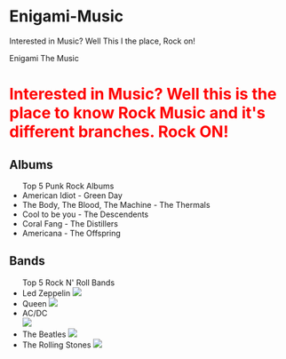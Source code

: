 # Enigami-Music
Interested in Music? Well This I the place, Rock on!
<!DOCTYPE HTML>
<Html>
<head> 
<tittle> Enigami The Music</tittle>
</head>
<body> 
<!-- Trying to use inline Style -->
<h1 style="color:red;"> Interested in Music? Well this is the place to know Rock Music and it's different branches. Rock ON!
</h1>
<article>
<h1>Albums</h1>
<ul>Top 5 Punk Rock Albums
<li>American Idiot - Green Day</li>
<li>The Body, The Blood, The Machine - The Thermals</li>
<li>Cool to be you - The Descendents</li>
<li>Coral Fang - The Distillers</li>
<li>Americana - The Offspring</li>
</ul>
</article>
<article>
<h1>Bands</h1>
<ul>Top 5 Rock N' Roll Bands
<li>Led Zeppelin <img src="http://img.wennermedia.com/social/led-zeppelin-iv-album-release-review-35c87652-3510-4318-9145-25a24db837f5.jpg"></li>
<li>Queen <img src="https://queenphotos.files.wordpress.com/2013/09/queen-76.jpeg"></li>
<li>AC/DC <br/> <img src="http://assets.teamrock.com/image/6a72bc72-72db-42eb-9cc6-1c930e1934b0?w=800"></li>
<li>The Beatles <img src="http://m.wsj.net/video/20160426/042616beatles/042616beatles_1280x720.jpg"></li>
<li>The Rolling Stones <img src="http://img.wennermedia.com/social/rolling-stones-mono-box-set-release-f715d282-872e-4e37-94bf-e2654636992a.jpg"> </li>
</ul>
</article>
